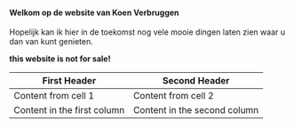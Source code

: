 #### Welkom op de website van Koen Verbruggen

Hopelijk kan ik hier in de toekomst nog vele mooie dingen laten zien waar u dan van kunt genieten.

**this website is not for sale!**

First Header | Second Header
------------ | -------------
Content from cell 1 | Content from cell 2
Content in the first column | Content in the second column

